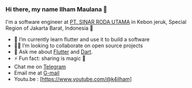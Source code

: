 ### Hi there, my name Ilham Maulana 👋

I'm a software engineer at [PT. SINAR RODA UTAMA]([https://woo-hoo.org](https://www.sinarrodautama.com/)) in Kebon jeruk, Special Region of Jakarta Barat, Indonesia 🌆

- 🔭 I’m currently learn flutter and use it to build a software
- 🧑‍💻 I’m looking to collaborate on open source projects
- 💬 Ask me about [Flutter](https://flutter.dev) and [Dart](https://dart.dev).
- ⚡ Fun fact: sharing is magic 🐰
- Chat me on [Telegram](https://t.me/k4ilham)
- Email me at [G-mail](mailto:mailham@gmail.com)
- Youtu.be : [https://www.youtube.com/@k4ilham]
